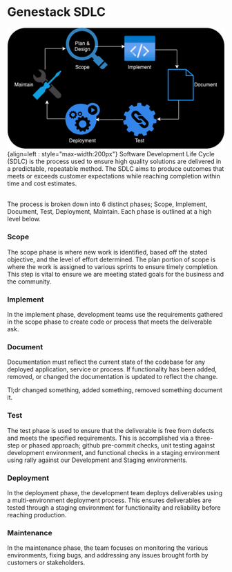 # Genestack SDLC

![SDLC](assets/images/sdlc.png){align=left : style="max-width:200px"}
Software Development Life Cycle (SDLC) is the process used to ensure high quality solutions are delivered in a predictable, repeatable method. The SDLC aims to produce outcomes that meets or exceeds customer expectations while reaching completion within time and cost estimates.

<br />The process is broken down into 6 distinct phases; Scope, Implement, Document, Test, Deployment, Maintain.  Each phase is outlined at a high level below.

### Scope

The scope phase is where new work is identified, based off the stated objective, and the level of effort determined. The plan portion of scope is where the work is assigned to various sprints to ensure timely completion. This step is vital to ensure we are meeting stated goals for the business and the community.

### Implement

In the implement phase, development teams use the requirements gathered in the scope phase to create code or process that meets the deliverable ask.

### Document

Documentation must reflect the current state of the codebase for any deployed application, service or process. If functionality has been added, removed, or changed the documentation is updated to reflect the change.

Tl;dr changed something, added something, removed something document it.

### Test

The test phase is used to ensure that the deliverable is free from defects and meets the specified requirements. This is accomplished via a three-step or phased approach; github pre-commit checks, unit testing against development environment, and functional checks in a staging environment using rally against our Development and Staging environments.

### Deployment

In the deployment phase, the development team deploys deliverables using a multi-environment deployment process. This ensures deliverables are tested through a staging environment for functionality and reliability before reaching production.

### Maintenance

In the maintenance phase, the team focuses on monitoring the various environments, fixing bugs, and addressing any issues brought forth by customers or stakeholders.
